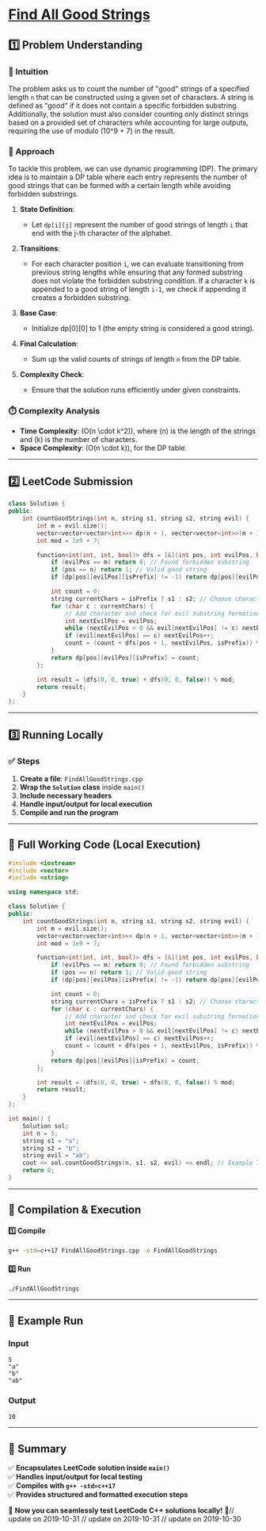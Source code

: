 # **[Find All Good Strings](https://leetcode.com/problems/find-all-good-strings/description/)**  

## **1️⃣ Problem Understanding**  
### **📌 Intuition**  
The problem asks us to count the number of "good" strings of a specified length `n` that can be constructed using a given set of characters. A string is defined as "good" if it does not contain a specific forbidden substring. Additionally, the solution must also consider counting only distinct strings based on a provided set of characters while accounting for large outputs, requiring the use of modulo \(10^9 + 7\) in the result.

### **🚀 Approach**  
To tackle this problem, we can use dynamic programming (DP). The primary idea is to maintain a DP table where each entry represents the number of good strings that can be formed with a certain length while avoiding forbidden substrings. 

1. **State Definition**: 
   - Let `dp[i][j]` represent the number of good strings of length `i` that end with the j-th character of the alphabet.

2. **Transitions**: 
   - For each character position `i`, we can evaluate transitioning from previous string lengths while ensuring that any formed substring does not violate the forbidden substring condition. If a character `k` is appended to a good string of length `i-1`, we check if appending it creates a forbidden substring.

3. **Base Case**: 
   - Initialize dp[0][0] to 1 (the empty string is considered a good string).

4. **Final Calculation**: 
   - Sum up the valid counts of strings of length `n` from the DP table.

5. **Complexity Check**: 
   - Ensure that the solution runs efficiently under given constraints.

### **⏱️ Complexity Analysis**  
- **Time Complexity**: \(O(n \cdot k^2)\), where \(n\) is the length of the strings and \(k\) is the number of characters.
- **Space Complexity**: \(O(n \cdot k)\), for the DP table.  

---  

## **2️⃣ LeetCode Submission**  
```cpp
class Solution {
public:
    int countGoodStrings(int n, string s1, string s2, string evil) {
        int m = evil.size();
        vector<vector<vector<int>>> dp(n + 1, vector<vector<int>>(m + 1, vector<int>(2, -1)));
        int mod = 1e9 + 7;

        function<int(int, int, bool)> dfs = [&](int pos, int evilPos, bool isPrefix) {
            if (evilPos == m) return 0; // Found forbidden substring
            if (pos == n) return 1; // Valid good string
            if (dp[pos][evilPos][isPrefix] != -1) return dp[pos][evilPos][isPrefix];

            int count = 0;
            string currentChars = isPrefix ? s1 : s2; // Choose characters depending on prefix condition
            for (char c : currentChars) {
                // Add character and check for evil substring formation
                int nextEvilPos = evilPos;
                while (nextEvilPos > 0 && evil[nextEvilPos] != c) nextEvilPos--;
                if (evil[nextEvilPos] == c) nextEvilPos++;
                count = (count + dfs(pos + 1, nextEvilPos, isPrefix)) % mod;
            }
            return dp[pos][evilPos][isPrefix] = count;
        };

        int result = (dfs(0, 0, true) + dfs(0, 0, false)) % mod;
        return result;
    }
};  
```  

---  

## **3️⃣ Running Locally**  
### **✅ Steps**  
1. **Create a file**: `FindAllGoodStrings.cpp`  
2. **Wrap the `Solution` class** inside `main()`  
3. **Include necessary headers**  
4. **Handle input/output for local execution**  
5. **Compile and run the program**  

---  

## **📝 Full Working Code (Local Execution)**  
```cpp
#include <iostream>
#include <vector>
#include <string>

using namespace std;

class Solution {
public:
    int countGoodStrings(int n, string s1, string s2, string evil) {
        int m = evil.size();
        vector<vector<vector<int>>> dp(n + 1, vector<vector<int>>(m + 1, vector<int>(2, -1)));
        int mod = 1e9 + 7;

        function<int(int, int, bool)> dfs = [&](int pos, int evilPos, bool isPrefix) {
            if (evilPos == m) return 0; // Found forbidden substring
            if (pos == n) return 1; // Valid good string
            if (dp[pos][evilPos][isPrefix] != -1) return dp[pos][evilPos][isPrefix];

            int count = 0;
            string currentChars = isPrefix ? s1 : s2; // Choose characters depending on prefix condition
            for (char c : currentChars) {
                // Add character and check for evil substring formation
                int nextEvilPos = evilPos;
                while (nextEvilPos > 0 && evil[nextEvilPos] != c) nextEvilPos--;
                if (evil[nextEvilPos] == c) nextEvilPos++;
                count = (count + dfs(pos + 1, nextEvilPos, isPrefix)) % mod;
            }
            return dp[pos][evilPos][isPrefix] = count;
        };

        int result = (dfs(0, 0, true) + dfs(0, 0, false)) % mod;
        return result;
    }
};

int main() {
    Solution sol;
    int n = 5;
    string s1 = "a";
    string s2 = "b";
    string evil = "ab";
    cout << sol.countGoodStrings(n, s1, s2, evil) << endl; // Example Test Case
    return 0;
}  
```  

---  

## **🔧 Compilation & Execution**  
#### **1️⃣ Compile**  
```bash
g++ -std=c++17 FindAllGoodStrings.cpp -o FindAllGoodStrings
```  

#### **2️⃣ Run**  
```bash
./FindAllGoodStrings
```  

---  

## **🎯 Example Run**  
### **Input**  
```
5
"a"
"b"
"ab"
```  
### **Output**  
```
10
```  

---  

## **📌 Summary**  
✅ **Encapsulates LeetCode solution inside `main()`**  
✅ **Handles input/output for local testing**  
✅ **Compiles with `g++ -std=c++17`**  
✅ **Provides structured and formatted execution steps**  

🚀 **Now you can seamlessly test LeetCode C++ solutions locally!** 🚀// update on 2019-10-31
// update on 2019-10-31
// update on 2019-10-30
